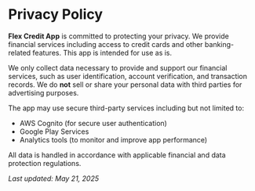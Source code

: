 <!DOCTYPE html>
<html lang="en">
<head>
  <meta charset="UTF-8" />
  <meta name="viewport" content="width=device-width, initial-scale=1.0" />
  <title>Privacy Policy - Flex Credit App</title>
  <style>
/*     body {
      font-family: Arial, sans-serif;
      max-width: 800px;
      margin: 40px auto;
      padding: 20px;
      line-height: 1.6;
      color: #333;
    }
    h1 {
      color: #2c3e50;
    } */
  </style>
</head>
<body>
  <h1>Privacy Policy</h1>

  <p><strong>Flex Credit App</strong> is committed to protecting your privacy. We provide financial services including access to credit cards and other banking-related features. This app is intended for use as is.</p>

  <p>We only collect data necessary to provide and support our financial services, such as user identification, account verification, and transaction records. We do <strong>not</strong> sell or share your personal data with third parties for advertising purposes.</p>

  <p>The app may use secure third-party services including but not limited to:</p>
  <ul>
    <li>AWS Cognito (for secure user authentication)</li>
    <li>Google Play Services</li>
    <li>Analytics tools (to monitor and improve app performance)</li>
  </ul>

  <p>All data is handled in accordance with applicable financial and data protection regulations.</p>

  <p><em>Last updated: May 21, 2025</em></p>
</body>
</html>
